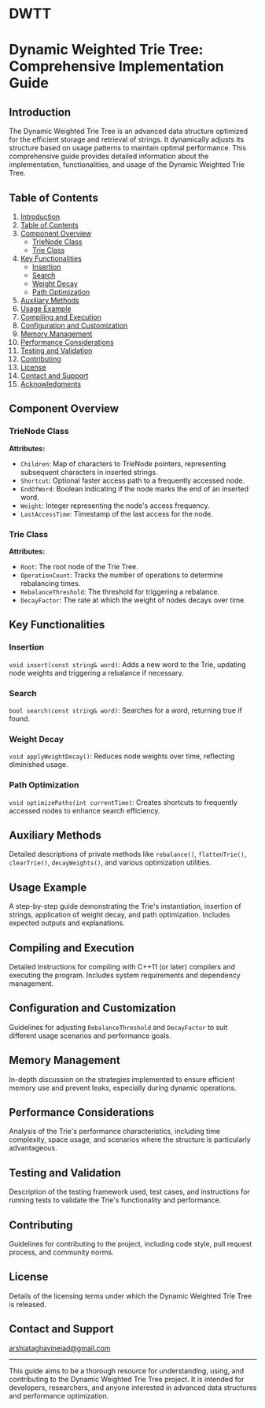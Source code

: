 # DWTT
# Dynamic Weighted Trie Tree: Comprehensive Implementation Guide

## Introduction

The Dynamic Weighted Trie Tree is an advanced data structure optimized for the efficient storage and retrieval of strings. It dynamically adjusts its structure based on usage patterns to maintain optimal performance. This comprehensive guide provides detailed information about the implementation, functionalities, and usage of the Dynamic Weighted Trie Tree.

## Table of Contents

1. [Introduction](#introduction)
2. [Table of Contents](#table-of-contents)
3. [Component Overview](#component-overview)
    - [TrieNode Class](#trienode-class)
    - [Trie Class](#trie-class)
4. [Key Functionalities](#key-functionalities)
    - [Insertion](#insertion)
    - [Search](#search)
    - [Weight Decay](#weight-decay)
    - [Path Optimization](#path-optimization)
5. [Auxiliary Methods](#auxiliary-methods)
6. [Usage Example](#usage-example)
7. [Compiling and Execution](#compiling-and-execution)
8. [Configuration and Customization](#configuration-and-customization)
9. [Memory Management](#memory-management)
10. [Performance Considerations](#performance-considerations)
11. [Testing and Validation](#testing-and-validation)
12. [Contributing](#contributing)
13. [License](#license)
14. [Contact and Support](#contact-and-support)
15. [Acknowledgments](#acknowledgments)

## Component Overview

### TrieNode Class

**Attributes:**
- `Children`: Map of characters to TrieNode pointers, representing subsequent characters in inserted strings.
- `Shortcut`: Optional faster access path to a frequently accessed node.
- `EndOfWord`: Boolean indicating if the node marks the end of an inserted word.
- `Weight`: Integer representing the node's access frequency.
- `LastAccessTime`: Timestamp of the last access for the node.

### Trie Class

**Attributes:**
- `Root`: The root node of the Trie Tree.
- `OperationCount`: Tracks the number of operations to determine rebalancing times.
- `RebalanceThreshold`: The threshold for triggering a rebalance.
- `DecayFactor`: The rate at which the weight of nodes decays over time.

## Key Functionalities

### Insertion
`void insert(const string& word)`: Adds a new word to the Trie, updating node weights and triggering a rebalance if necessary.

### Search
`bool search(const string& word)`: Searches for a word, returning true if found.

### Weight Decay
`void applyWeightDecay()`: Reduces node weights over time, reflecting diminished usage.

### Path Optimization
`void optimizePaths(int currentTime)`: Creates shortcuts to frequently accessed nodes to enhance search efficiency.

## Auxiliary Methods

Detailed descriptions of private methods like `rebalance()`, `flattenTrie()`, `clearTrie()`, `decayWeights()`, and various optimization utilities.

## Usage Example

A step-by-step guide demonstrating the Trie's instantiation, insertion of strings, application of weight decay, and path optimization. Includes expected outputs and explanations.

## Compiling and Execution

Detailed instructions for compiling with C++11 (or later) compilers and executing the program. Includes system requirements and dependency management.

## Configuration and Customization

Guidelines for adjusting `RebalanceThreshold` and `DecayFactor` to suit different usage scenarios and performance goals.

## Memory Management

In-depth discussion on the strategies implemented to ensure efficient memory use and prevent leaks, especially during dynamic operations.

## Performance Considerations

Analysis of the Trie's performance characteristics, including time complexity, space usage, and scenarios where the structure is particularly advantageous.

## Testing and Validation

Description of the testing framework used, test cases, and instructions for running tests to validate the Trie's functionality and performance.

## Contributing

Guidelines for contributing to the project, including code style, pull request process, and community norms.

## License

Details of the licensing terms under which the Dynamic Weighted Trie Tree is released.

## Contact and Support

arshiataghavinejad@gmail.com



---

This guide aims to be a thorough resource for understanding, using, and contributing to the Dynamic Weighted Trie Tree project. It is intended for developers, researchers, and anyone interested in advanced data structures and performance optimization.
